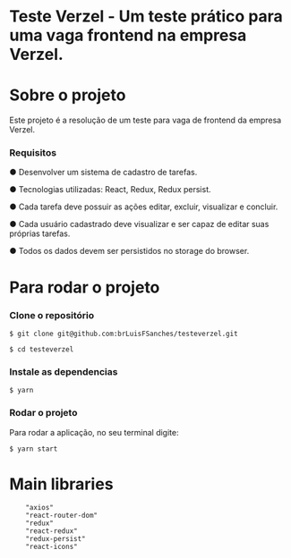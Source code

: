 # Teste Verzel - Um teste prático para uma vaga frontend na empresa Verzel.

# Sobre o projeto

Este projeto é a resolução de um teste para vaga de frontend da empresa Verzel.

### Requisitos

● Desenvolver um sistema de cadastro de tarefas.

● Tecnologias utilizadas: React, Redux, Redux persist.

● Cada tarefa deve possuir as ações editar, excluir, visualizar e concluir.

● Cada usuário cadastrado deve visualizar e ser capaz de editar suas próprias tarefas.

● Todos os dados devem ser persistidos no storage do browser.

# Para rodar o projeto

<h3>Clone o repositório</h3>

```
$ git clone git@github.com:brLuisFSanches/testeverzel.git

$ cd testeverzel
```

<h3>Instale as dependencias</h3>

```
$ yarn
```

<h3>Rodar o projeto</h3>

Para rodar a aplicação, no seu terminal digite:

```
$ yarn start
```

# Main libraries

```
    "axios"
    "react-router-dom"
    "redux"
    "react-redux"
    "redux-persist"
    "react-icons"

```
